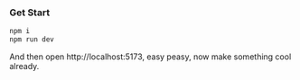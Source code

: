 ### Get Start

```bash
npm i
npm run dev
```

And then open http://localhost:5173, easy peasy, now make something cool already.
